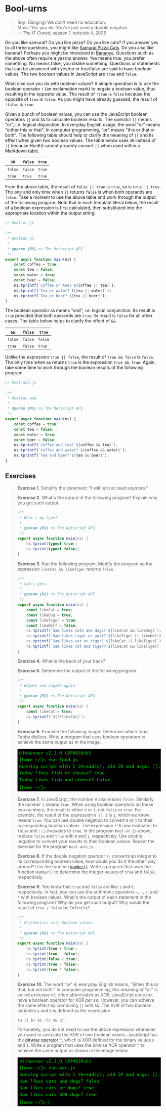 # Bool-urns

> Roy: (Singing) We don't need no education.<br> Moss: Yes you do. You've just
> used a double negative.<br> -- _The IT Crowd_, season 1, episode 4, 2006

Do you like samurai? Do you like pizza? Do you like cats? If you answer yes to
all three questions, you might like
[Samurai Pizza Cats](https://en.wikipedia.org/wiki/Samurai_Pizza_Cats). Do you
also like banana? Perhaps you might be interested in
[Bananya](https://en.wikipedia.org/wiki/Bananya). Questions such as the above
often require a yes/no answer. Yes means true, you prefer something. No means
false, you dislike something. Questions or statements that can be answered with
yes/no or true/false are said to have _boolean_ values. The two boolean values
in JavaScript are `true` and `false`.

What else can you do with boolean values? A simple operation is to use the
boolean operator `!` (an exclamation mark) to negate a boolean value, thus
resulting in the opposite value. The result of `!true` is `false` because the
opposite of `true` is `false`. As you might have already guessed, the result of
`!false` is `true`.

Given a bunch of boolean values, you can use the JavaScript boolean operators
`||` and `&&` to calculate boolean results. The operator `||` means "or", i.e.
logical disjunction. In everyday English usage, the word "or" means "either this
or that". In computer programming, "or" means "this or that or both". The
following table should help to clarify the meaning of `||` and its effect when
given two boolean values. The table below uses `OR` instead of `||` because
HonKit cannot properly convert `||` when used within a Markdown table.

| `OR`    | `false` | `true` |
| ------- | ------- | ------ |
| `false` | `false` | `true` |
| `true`  | `true`  | `true` |

From the above table, the result of `false || true` is `true`, so is
`true || true`. The one and only time when `||` returns `false` is when both
operands are `false`. Take a moment to use the above table and work through the
output of the following program. Note that in each template literal below, the
result of a boolean expression is first calculated, then substituted into the
appropriate location within the output string.

```js
// bool-or.js

/**
 * Boolean or.
 *
 * @param {NS} ns The Netscript API.
 */
export async function main(ns) {
    const coffee = true;
    const tea = false;
    const water = true;
    const beer = false;
    ns.tprintf(`Coffee or tea? ${coffee || tea}`);
    ns.tprintf(`Tea or water? ${tea || water}`);
    ns.tprintf(`Tea or beer? ${tea || beer}`);
}
```

The boolean operator `&&` means "and", i.e. logical conjunction. Its result is
`true` provided that both operands are `true`. Its result is `false` for all
other cases. The table below helps to clarify the effect of `&&`.

| `&&`    | `false` | `true`  |
| ------- | ------- | ------- |
| `false` | `false` | `false` |
| `true`  | `false` | `true`  |

Unlike the expression `true || false`, the result of `true && false` is `false`.
The only time when `&&` returns `true` is the expression `true && true`. Again,
take some time to work through the boolean results of the following program.

```js
// bool-and.js

/**
 * Boolean and.
 *
 * @param {NS} ns The Netscript API.
 */
export async function main(ns) {
    const coffee = true;
    const tea = false;
    const water = true;
    const beer = false;
    ns.tprintf(`Coffee and tea? ${coffee && tea}`);
    ns.tprintf(`Coffee and water? ${coffee && water}`);
    ns.tprintf(`Tea and beer? ${tea && beer}`);
}
```

<!-- ====================================================================== -->

## Exercises

> **Exercise 1.** Simplify the statement: "I will not not read anymore."
>
> **Exercise 2.** What's the output of the following program? Explain why you
> got such output.
>
> ```js
> /**
>  * What's my type?
>  *
>  * @param {NS} ns The Netscript API.
>  */
> export async function main(ns) {
>     ns.tprint(typeof true);
>     ns.tprint(typeof false);
> }
> ```
>
> **Exercise 3.** Run the following program. Modify the program so the
> expression `likeCat && likeTiger` returns `false`.
>
> ```js
> /**
>  * Sam's pets.
>  *
>  * @param {NS} ns The Netscript API.
>  */
> export async function main(ns) {
>     const likeCat = true;
>     const likeDog = true;
>     const likeTiger = true;
>     const likeWolf = false;
>     ns.tprintf(`Sam likes cats and dogs? ${likeCat && likeDog}`);
>     ns.tprintf(`Sam likes tiger or wolf? ${likeTiger || likeWolf}`);
>     ns.tprintf(`Sam likes cat or tiger? ${likeCat || likeTiger}`);
>     ns.tprintf(`Sam likes cat and tiger? ${likeCat && likeTiger}`);
> }
> ```
>
> **Exercise 4.** What is the back of your back?
>
> **Exercise 5.** Determine the output of the following program.
>
> ```js
> /**
>  * Negate and negate again.
>  *
>  * @param {NS} ns The Netscript API.
>  */
> export async function main(ns) {
>     const likeCat = true;
>     ns.tprintf(`${!!likeCat}`);
> }
> ```
>
> **Exercise 6.** Examine the following image. Determine which food Tabby
> dislikes. Write a program that uses boolean operators to achieve the same
> output as in the image.
>
> ![Food for Tabby](../../image/data/food.png "Food for Tabby")
>
> **Exercise 7.** In JavaScript, the number `0` also means `false`. Similarly,
> the number `1` means `true`. When using boolean operators on these two
> numbers, the result is either `0` or `1`, not `false` or `true`. For example,
> the result of the expression `0 || 1` is `1`, which we know means `true`. You
> can use double negation to convert `0` or `1` to their corresponding boolean
> values. The expression `!!0` now evaluates to `false` and `!!1` evaluates to
> `true`. In the program `bool-or.js` above, replace `false` and `true` with `0`
> and `1`, respectively. Use double negation to convert your results to their
> boolean values. Repeat the exercise for the program `bool-and.js`.
>
> **Exercise 8.** If the double negation operator `!!` converts an integer to
> its corresponding boolean value, how would you do it the other way around? Use
> the function
> [`Number()`](https://developer.mozilla.org/en-US/docs/Web/JavaScript/Reference/Global_Objects/Number).
> Write a program that uses the function `Number()` to determine the integer
> values of `true` and `false`, respectively.
>
> **Exercise 9.** You know that `true` and `false` are like `1` and `0`,
> respectively. In fact, you can use the arithmetic operators `+`, `-`, `/`, and
> `*` with boolean values. What's the output of each statement in the following
> program? Why do you get such output? Why would the result of `true / false` be
> `Infinity`?
>
> ```js
> /**
>  * Arithmetics with boolean values.
>  *
>  * @param {NS} ns The Netscript API.
>  */
> export async function main(ns) {
>     ns.tprint(true + true);
>     ns.tprint(true - false);
>     ns.tprint(false / true);
>     ns.tprint(true / false);
>     ns.tprint(true * false);
> }
> ```
>
> **Exercise 10.** The word "or" in everyday English means, "Either this or
> that, but not both." In computer programming, this meaning of "or" is called
> _exclusive or_, often abbreviated as XOR. JavaScript does not have a boolean
> operator for XOR _per se_. However, you can achieve the same effect by
> combining `||` with `&&`. The XOR of two boolean variables `a` and `b` is
> defined as the expression
>
> ```js
> (a || b) && !(a && b);
> ```
>
> Fortunately, you do not need to use the above expression whenever you want to
> calculate the XOR of two boolean values. JavaScript has the
> [_bitwise_ operator `^`](https://developer.mozilla.org/en-US/docs/Web/JavaScript/Reference/Operators/Bitwise_XOR),
> which is XOR defined for the binary values `0` and `1`. Write a program that
> uses the bitwise XOR operator `^` to achieve the same output as shown in the
> image below.
>
> ![Sam's pet](../../image/data/pet.png "Sam's pet")
